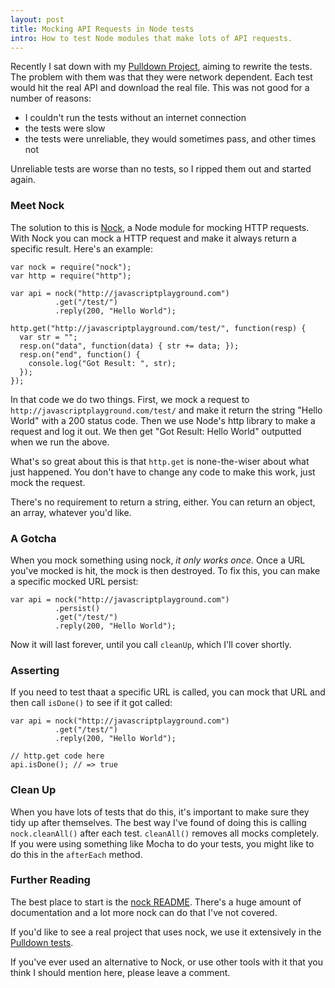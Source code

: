 ```yaml
---
layout: post
title: Mocking API Requests in Node tests
intro: How to test Node modules that make lots of API requests.
---
```


Recently I sat down with my [Pulldown Project](https://github.com/jackfranklin/pulldown), aiming to rewrite the tests. The problem with them was that they were network dependent. Each test would hit the real API and download the real file. This was not good for a number of reasons:

- I couldn't run the tests without an internet connection
- the tests were slow
- the tests were unreliable, they would sometimes pass, and other times not

Unreliable tests are worse than no tests, so I ripped them out and started again.

### Meet Nock

The solution to this is [Nock](https://github.com/flatiron/nock), a Node module for mocking HTTP requests. With Nock you can mock a HTTP request and make it always return a specific result. Here's an example:

    var nock = require("nock");
    var http = require("http");

    var api = nock("http://javascriptplayground.com")
              .get("/test/")
              .reply(200, "Hello World");

    http.get("http://javascriptplayground.com/test/", function(resp) {
      var str = "";
      resp.on("data", function(data) { str += data; });
      resp.on("end", function() {
        console.log("Got Result: ", str);
      });
    });

In that code we do two things. First, we mock a request to `http://javascriptplayground.com/test/` and make it return the string "Hello World" with a 200 status code. Then we use Node's http library to make a request and log it out. We then get "Got Result: Hello World" outputted when we run the above.

What's so great about this is that `http.get` is none-the-wiser about what just happened. You don't have to change any code to make this work, just mock the request.

There's no requirement to return a string, either. You can return an object, an array, whatever you'd like.

### A Gotcha

When you mock something using nock, _it only works once_. Once a URL you've mocked is hit, the mock is then destroyed. To fix this, you can make a specific mocked URL persist:

    var api = nock("http://javascriptplayground.com")
              .persist()
              .get("/test/")
              .reply(200, "Hello World");

Now it will last forever, until you call `cleanUp`, which I'll cover shortly.

### Asserting

If you need to test thaat a specific URL is called, you can mock that URL and then call `isDone()` to see if it got called:

    var api = nock("http://javascriptplayground.com")
              .get("/test/")
              .reply(200, "Hello World");

    // http.get code here
    api.isDone(); // => true

### Clean Up

When you have lots of tests that do this, it's important to make sure they tidy up after themselves. The best way I've found of doing this is calling `nock.cleanAll()` after each test. `cleanAll()` removes all mocks completely. If you were using something like Mocha to do your tests, you might like to do this in the `afterEach` method.

### Further Reading

The best place to start is the [nock README](https://github.com/flatiron/nock). There's a huge amount of documentation and a lot more nock can do that I've not covered.

If you'd like to see a real project that uses nock, we use it extensively in the [Pulldown tests](https://github.com/jackfranklin/pulldown/tree/master/test).

If you've ever used an alternative to Nock, or use other tools with it that you think I should mention here, please leave a comment.


